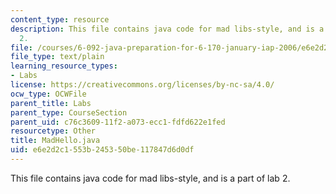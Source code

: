 ```yaml
---
content_type: resource
description: This file contains java code for mad libs-style, and is a part of lab
  2.
file: /courses/6-092-java-preparation-for-6-170-january-iap-2006/e6e2d2c1553b245350be117847d6d0df_MadHello.java
file_type: text/plain
learning_resource_types:
- Labs
license: https://creativecommons.org/licenses/by-nc-sa/4.0/
ocw_type: OCWFile
parent_title: Labs
parent_type: CourseSection
parent_uid: c76c3609-11f2-a073-ecc1-fdfd622e1fed
resourcetype: Other
title: MadHello.java
uid: e6e2d2c1-553b-2453-50be-117847d6d0df
---
```

This file contains java code for mad libs-style, and is a part of lab 2.